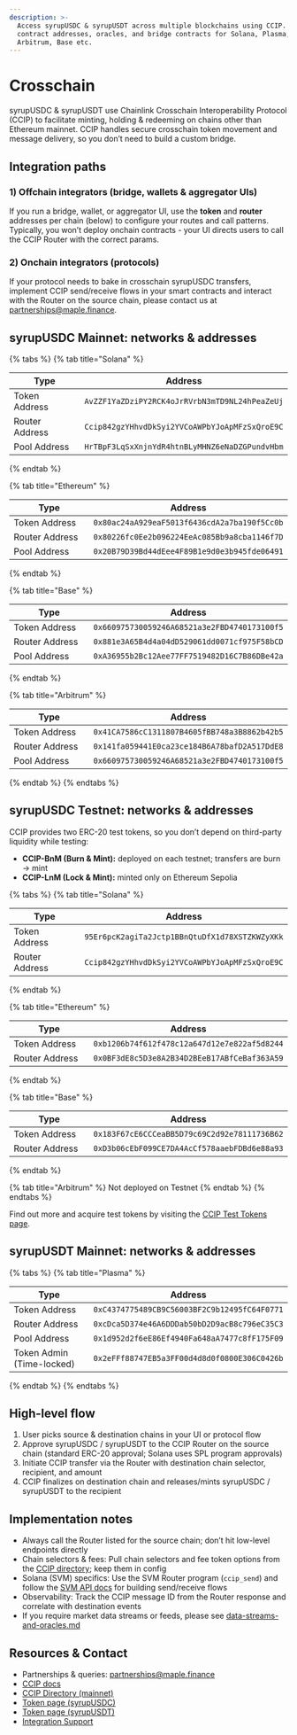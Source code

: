 ```yaml
---
description: >-
  Access syrupUSDC & syrupUSDT across multiple blockchains using CCIP. Find
  contract addresses, oracles, and bridge contracts for Solana, Plasma,
  Arbitrum, Base etc.
---
```


# Crosschain

syrupUSDC & syrupUSDT use Chainlink Crosschain Interoperability Protocol (CCIP) to facilitate minting, holding & redeeming on chains other than Ethereum mainnet. CCIP handles secure crosschain token movement and message delivery, so you don’t need to build a custom bridge.

## Integration paths

### 1) Offchain integrators (bridge, wallets & aggregator UIs)

If you run a bridge, wallet, or aggregator UI, use the **token** and **router** addresses per chain (below) to configure your routes and call patterns. Typically, you won’t deploy onchain contracts - your UI directs users to call the CCIP Router with the correct params.&#x20;

### 2) Onchain integrators (protocols)

If your protocol needs to bake in crosschain syrupUSDC transfers, implement CCIP send/receive flows in your smart contracts and interact with the Router on the source chain, please contact us at [partnerships@maple.finance](mailto:partnerships@maple.finance).

## syrupUSDC Mainnet: networks & addresses

{% tabs %}
{% tab title="Solana" %}
<table><thead><tr><th width="150.1875">Type</th><th>Address</th></tr></thead><tbody><tr><td>Token Address</td><td><code>AvZZF1YaZDziPY2RCK4oJrRVrbN3mTD9NL24hPeaZeUj</code></td></tr><tr><td>Router Address</td><td><code>Ccip842gzYHhvdDkSyi2YVCoAWPbYJoApMFzSxQroE9C</code></td></tr><tr><td>Pool Address</td><td><code>HrTBpF3LqSxXnjnYdR4htnBLyMHNZ6eNaDZGPundvHbm</code></td></tr></tbody></table>
{% endtab %}

{% tab title="Ethereum" %}
<table><thead><tr><th width="149.6015625">Type</th><th>Address</th></tr></thead><tbody><tr><td>Token Address</td><td><code>0x80ac24aA929eaF5013f6436cdA2a7ba190f5Cc0b</code></td></tr><tr><td>Router Address</td><td><code>0x80226fc0Ee2b096224EeAc085Bb9a8cba1146f7D</code></td></tr><tr><td>Pool Address</td><td><code>0x20B79D39Bd44dEee4F89B1e9d0e3b945fde06491</code></td></tr></tbody></table>
{% endtab %}

{% tab title="Base" %}
<table><thead><tr><th width="149.5078125">Type</th><th>Address</th></tr></thead><tbody><tr><td>Token Address</td><td><code>0x660975730059246A68521a3e2FBD4740173100f5</code></td></tr><tr><td>Router Address</td><td><code>0x881e3A65B4d4a04dD529061dd0071cf975F58bCD</code></td></tr><tr><td>Pool Address</td><td><code>0xA36955b2Bc12Aee77FF7519482D16C7B86DBe42a</code></td></tr></tbody></table>
{% endtab %}

{% tab title="Arbitrum" %}
<table><thead><tr><th width="150.2421875">Type</th><th>Address</th></tr></thead><tbody><tr><td>Token Address</td><td><code>0x41CA7586cC1311807B4605fBB748a3B8862b42b5</code></td></tr><tr><td>Router Address</td><td><code>0x141fa059441E0ca23ce184B6A78bafD2A517DdE8</code></td></tr><tr><td>Pool Address</td><td><code>0x660975730059246A68521a3e2FBD4740173100f5</code></td></tr></tbody></table>
{% endtab %}
{% endtabs %}

## syrupUSDC Testnet: networks & addresses

CCIP provides two ERC-20 test tokens, so you don’t depend on third-party liquidity while testing:

* **CCIP-BnM (Burn & Mint):** deployed on each testnet; transfers are burn → mint
* **CCIP-LnM (Lock & Mint):** minted only on Ethereum Sepolia

{% tabs %}
{% tab title="Solana" %}
<table><thead><tr><th width="150.453125">Type</th><th>Address</th></tr></thead><tbody><tr><td>Token Address</td><td><code>95Er6pcK2agiTa2Jctp1BBnQtuDfX1d78XSTZKWZyXKk</code></td></tr><tr><td>Router Address</td><td><code>Ccip842gzYHhvdDkSyi2YVCoAWPbYJoApMFzSxQroE9C</code></td></tr></tbody></table>
{% endtab %}

{% tab title="Ethereum" %}
<table><thead><tr><th width="149.71484375">Type</th><th>Address</th></tr></thead><tbody><tr><td>Token Address</td><td><code>0xb1206b74f612f478c12a647d12e7e822af5d8244</code></td></tr><tr><td>Router Address</td><td><code>0x0BF3dE8c5D3e8A2B34D2BEeB17ABfCeBaf363A59</code></td></tr></tbody></table>
{% endtab %}

{% tab title="Base" %}
<table><thead><tr><th width="150.140625">Type</th><th>Address</th></tr></thead><tbody><tr><td>Token Address</td><td><code>0x183F67cE6CCCeaBB5D79c69C2d92e78111736B62</code></td></tr><tr><td>Router Address</td><td><code>0xD3b06cEbF099CE7DA4AcCf578aaebFDBd6e88a93</code></td></tr></tbody></table>
{% endtab %}

{% tab title="Arbitrum" %}
Not deployed on Testnet
{% endtab %}
{% endtabs %}

Find out more and acquire test tokens by visiting the [CCIP Test Tokens page](https://docs.chain.link/ccip/test-tokens).

## syrupUSDT Mainnet: networks & addresses

{% tabs %}
{% tab title="Plasma" %}
<table><thead><tr><th width="149.881103515625">Type</th><th>Address</th></tr></thead><tbody><tr><td>Token Address</td><td><code>0xC4374775489CB9C56003BF2C9b12495fC64F0771</code></td></tr><tr><td>Router Address</td><td><code>0xcDca5D374e46A6DDDab50bD2D9acB8c796eC35C3</code></td></tr><tr><td>Pool Address</td><td><code>0x1d952d2f6eE86Ef4940Fa648aA7477c8fF175F09</code></td></tr><tr><td>Token Admin (Time-locked)</td><td><code>0x2eFFf88747EB5a3FF00d4d8d0f0800E306C0426b</code></td></tr></tbody></table>
{% endtab %}
{% endtabs %}

## High-level flow

1. User picks source & destination chains in your UI or protocol flow
2. Approve syrupUSDC / syrupUSDT to the CCIP Router on the source chain (standard ERC-20 approval; Solana uses SPL program approvals)
3. Initiate CCIP transfer via the Router with destination chain selector, recipient, and amount
4. CCIP finalizes on destination chain and releases/mints syrupUSDC / syrupUSDT to the recipient

## Implementation notes

* Always call the Router listed for the source chain; don’t hit low-level endpoints directly
* Chain selectors & fees: Pull chain selectors and fee token options from the [CCIP directory](https://docs.chain.link/ccip/directory/mainnet); keep them in config
* Solana (SVM) specifics: Use the SVM Router program (`ccip_send`) and follow the [SVM API docs](https://docs.chain.link/ccip/api-reference/svm/v1.6.0/router?utm_source=chatgpt.com) for building send/receive flows
* Observability: Track the CCIP message ID from the Router response and correlate with destination events
* If you require market data streams or feeds, please see [data-streams-and-oracles.md](technical-resources/data-streams-and-oracles.md "mention")

## Resources & Contact

* Partnerships & queries: [partnerships@maple.finance](mailto:partnerships@maple.finance)
* [CCIP docs](https://docs.chain.link/ccip)
* [CCIP Directory (mainnet)](https://docs.chain.link/ccip/directory/mainnet)
* [Token page (syrupUSDC)](https://docs.chain.link/ccip/directory/mainnet/token/syrupUSDC)
* [Token page (syrupUSDT)](https://docs.chain.link/ccip/directory/mainnet/token/syrupUSDT)
* [Integration Support](https://chain.link/ccip-contact)

